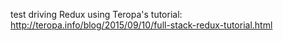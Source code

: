 test driving Redux using Teropa's tutorial:
http://teropa.info/blog/2015/09/10/full-stack-redux-tutorial.html